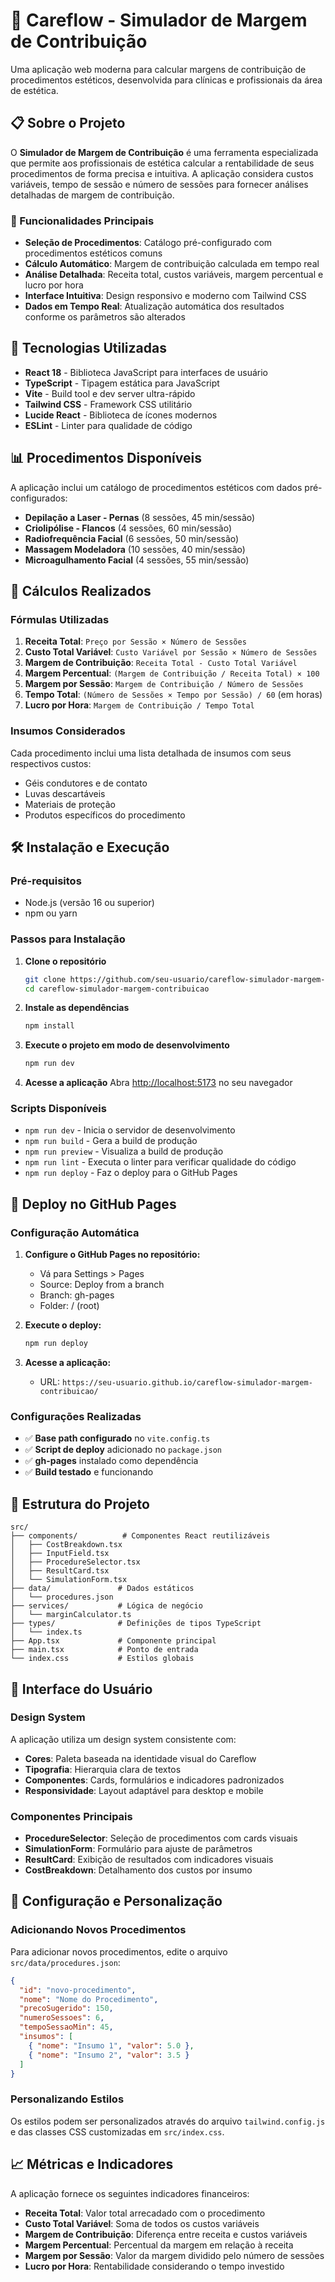 # 🏥 Careflow - Simulador de Margem de Contribuição

Uma aplicação web moderna para calcular margens de contribuição de procedimentos estéticos, desenvolvida para clínicas e profissionais da área de estética.

## 📋 Sobre o Projeto

O **Simulador de Margem de Contribuição** é uma ferramenta especializada que permite aos profissionais de estética calcular a rentabilidade de seus procedimentos de forma precisa e intuitiva. A aplicação considera custos variáveis, tempo de sessão e número de sessões para fornecer análises detalhadas de margem de contribuição.

### 🎯 Funcionalidades Principais

- **Seleção de Procedimentos**: Catálogo pré-configurado com procedimentos estéticos comuns
- **Cálculo Automático**: Margem de contribuição calculada em tempo real
- **Análise Detalhada**: Receita total, custos variáveis, margem percentual e lucro por hora
- **Interface Intuitiva**: Design responsivo e moderno com Tailwind CSS
- **Dados em Tempo Real**: Atualização automática dos resultados conforme os parâmetros são alterados

## 🚀 Tecnologias Utilizadas

- **React 18** - Biblioteca JavaScript para interfaces de usuário
- **TypeScript** - Tipagem estática para JavaScript
- **Vite** - Build tool e dev server ultra-rápido
- **Tailwind CSS** - Framework CSS utilitário
- **Lucide React** - Biblioteca de ícones modernos
- **ESLint** - Linter para qualidade de código

## 📊 Procedimentos Disponíveis

A aplicação inclui um catálogo de procedimentos estéticos com dados pré-configurados:

- **Depilação a Laser - Pernas** (8 sessões, 45 min/sessão)
- **Criolipólise - Flancos** (4 sessões, 60 min/sessão)
- **Radiofrequência Facial** (6 sessões, 50 min/sessão)
- **Massagem Modeladora** (10 sessões, 40 min/sessão)
- **Microagulhamento Facial** (4 sessões, 55 min/sessão)

## 🧮 Cálculos Realizados

### Fórmulas Utilizadas

1. **Receita Total**: `Preço por Sessão × Número de Sessões`
2. **Custo Total Variável**: `Custo Variável por Sessão × Número de Sessões`
3. **Margem de Contribuição**: `Receita Total - Custo Total Variável`
4. **Margem Percentual**: `(Margem de Contribuição / Receita Total) × 100`
5. **Margem por Sessão**: `Margem de Contribuição / Número de Sessões`
6. **Tempo Total**: `(Número de Sessões × Tempo por Sessão) / 60` (em horas)
7. **Lucro por Hora**: `Margem de Contribuição / Tempo Total`

### Insumos Considerados

Cada procedimento inclui uma lista detalhada de insumos com seus respectivos custos:

- Géis condutores e de contato
- Luvas descartáveis
- Materiais de proteção
- Produtos específicos do procedimento

## 🛠️ Instalação e Execução

### Pré-requisitos

- Node.js (versão 16 ou superior)
- npm ou yarn

### Passos para Instalação

1. **Clone o repositório**

   ```bash
   git clone https://github.com/seu-usuario/careflow-simulador-margem-contribuicao.git
   cd careflow-simulador-margem-contribuicao
   ```

2. **Instale as dependências**

   ```bash
   npm install
   ```

3. **Execute o projeto em modo de desenvolvimento**

   ```bash
   npm run dev
   ```

4. **Acesse a aplicação**
   Abra [http://localhost:5173](http://localhost:5173) no seu navegador

### Scripts Disponíveis

- `npm run dev` - Inicia o servidor de desenvolvimento
- `npm run build` - Gera a build de produção
- `npm run preview` - Visualiza a build de produção
- `npm run lint` - Executa o linter para verificar qualidade do código
- `npm run deploy` - Faz o deploy para o GitHub Pages

## 🚀 Deploy no GitHub Pages

### Configuração Automática

1. **Configure o GitHub Pages no repositório:**

   - Vá para Settings > Pages
   - Source: Deploy from a branch
   - Branch: gh-pages
   - Folder: / (root)

2. **Execute o deploy:**

   ```bash
   npm run deploy
   ```

3. **Acesse a aplicação:**
   - URL: `https://seu-usuario.github.io/careflow-simulador-margem-contribuicao/`

### Configurações Realizadas

- ✅ **Base path configurado** no `vite.config.ts`
- ✅ **Script de deploy** adicionado no `package.json`
- ✅ **gh-pages** instalado como dependência
- ✅ **Build testado** e funcionando

## 📁 Estrutura do Projeto

```
src/
├── components/          # Componentes React reutilizáveis
│   ├── CostBreakdown.tsx
│   ├── InputField.tsx
│   ├── ProcedureSelector.tsx
│   ├── ResultCard.tsx
│   └── SimulationForm.tsx
├── data/               # Dados estáticos
│   └── procedures.json
├── services/           # Lógica de negócio
│   └── marginCalculator.ts
├── types/              # Definições de tipos TypeScript
│   └── index.ts
├── App.tsx             # Componente principal
├── main.tsx            # Ponto de entrada
└── index.css           # Estilos globais
```

## 🎨 Interface do Usuário

### Design System

A aplicação utiliza um design system consistente com:

- **Cores**: Paleta baseada na identidade visual do Careflow
- **Tipografia**: Hierarquia clara de textos
- **Componentes**: Cards, formulários e indicadores padronizados
- **Responsividade**: Layout adaptável para desktop e mobile

### Componentes Principais

- **ProcedureSelector**: Seleção de procedimentos com cards visuais
- **SimulationForm**: Formulário para ajuste de parâmetros
- **ResultCard**: Exibição de resultados com indicadores visuais
- **CostBreakdown**: Detalhamento dos custos por insumo

## 🔧 Configuração e Personalização

### Adicionando Novos Procedimentos

Para adicionar novos procedimentos, edite o arquivo `src/data/procedures.json`:

```json
{
  "id": "novo-procedimento",
  "nome": "Nome do Procedimento",
  "precoSugerido": 150,
  "numeroSessoes": 6,
  "tempoSessaoMin": 45,
  "insumos": [
    { "nome": "Insumo 1", "valor": 5.0 },
    { "nome": "Insumo 2", "valor": 3.5 }
  ]
}
```

### Personalizando Estilos

Os estilos podem ser personalizados através do arquivo `tailwind.config.js` e das classes CSS customizadas em `src/index.css`.

## 📈 Métricas e Indicadores

A aplicação fornece os seguintes indicadores financeiros:

- **Receita Total**: Valor total arrecadado com o procedimento
- **Custo Total Variável**: Soma de todos os custos variáveis
- **Margem de Contribuição**: Diferença entre receita e custos variáveis
- **Margem Percentual**: Percentual da margem em relação à receita
- **Margem por Sessão**: Valor da margem dividido pelo número de sessões
- **Lucro por Hora**: Rentabilidade considerando o tempo investido
